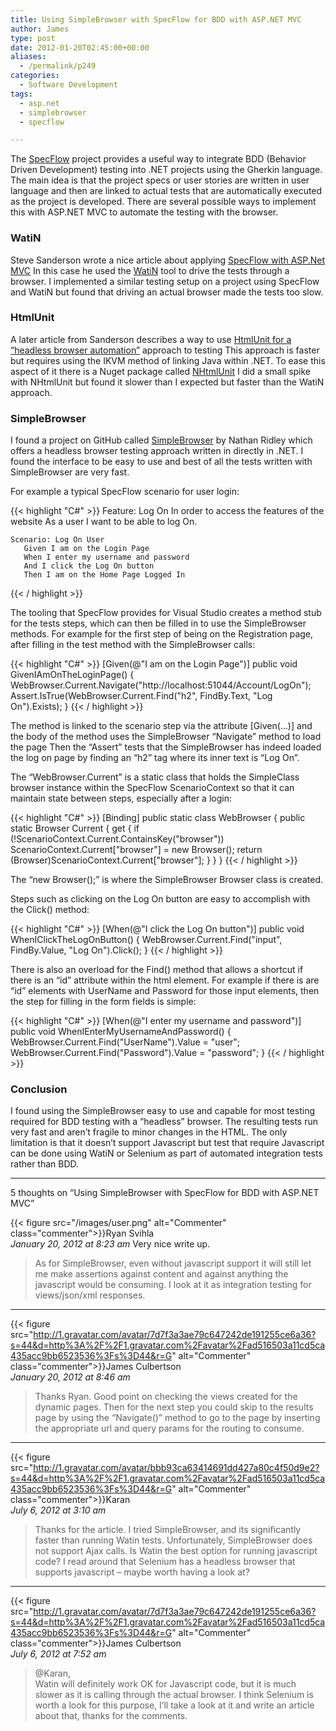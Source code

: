 ```yaml
---
title: Using SimpleBrowser with SpecFlow for BDD with ASP.NET MVC
author: James
type: post
date: 2012-01-20T02:45:00+00:00
aliases:
  - /permalink/p249
categories:
  - Software Development
tags:
  - asp.net
  - simplebrowser
  - specflow

---
```

The [SpecFlow][1] project provides a useful way to integrate BDD (Behavior Driven Development) testing into .NET projects using the Gherkin language. The main idea is that the project specs or user stories are written in user language and then are linked to actual tests that are automatically executed as the project is developed. There are several possible ways to implement this with ASP.NET MVC to automate the testing with the browser.

### WatiN

Steve Sanderson wrote a nice article about applying [SpecFlow with ASP.Net MVC][2] In this case he used the [WatiN][3] tool to drive the tests through a browser. I implemented a similar testing setup on a project using SpecFlow and WatiN but found that driving an actual browser made the tests too slow.

### HtmlUnit

A later article from Sanderson describes a way to use [HtmlUnit for a “headless browser automation”][4] approach to testing This approach is faster but requires using the IKVM method of linking Java within .NET. To ease this aspect of it there is a Nuget package called [NHtmlUnit][5] I did a small spike with NHtmlUnit but found it slower than I expected but faster than the WatiN approach.

### SimpleBrowser

I found a project on GitHub called [SimpleBrowser][6] by Nathan Ridley which offers a headless browser testing approach written in directly in .NET. I found the interface to be easy to use and best of all the tests written with SimpleBrowser are very fast.

For example a typical SpecFlow scenario for user login:

{{< highlight "C#" >}}
    Feature: Log On
       In order to access the features of the website
       As a user
       I want to be able to log On.

    Scenario: Log On User
       Given I am on the Login Page
       When I enter my username and password
       And I click the Log On button
       Then I am on the Home Page Logged In
{{< / highlight >}}

The tooling that SpecFlow provides for Visual Studio creates a method stub for the tests steps, which can then be filled in to use the SimpleBrowser methods. For example for the first step of being on the Registration page, after filling in the test method with the SimpleBrowser calls:

{{< highlight "C#" >}}
[Given(@"I am on the Login Page")]
public void GivenIAmOnTheLoginPage() {
     WebBrowser.Current.Navigate("http://localhost:51044/Account/LogOn");
     Assert.IsTrue(WebBrowser.Current.Find("h2", FindBy.Text, "Log On").Exists);
}
{{< / highlight >}}

The method is linked to the scenario step via the attribute [Given(…)] and the body of the method uses the SimpleBrowser “Navigate” method to load the page Then the “Assert” tests that the SimpleBrowser has indeed loaded the log on page by finding an “h2” tag where its inner text is “Log On”.

The “WebBrowser.Current” is a static class that holds the SimpleClass browser instance within the SpecFlow ScenarioContext so that it can maintain state between steps, especially after a login:

{{< highlight "C#" >}}
[Binding]
public static class WebBrowser {
   public static Browser Current {
       get {
          if (!ScenarioContext.Current.ContainsKey("browser"))
             ScenarioContext.Current["browser"] = new Browser();
          return (Browser)ScenarioContext.Current["browser"];
       }
   }
}
{{< / highlight >}}

The &#8220;new Browser();” is where the SimpleBrowser Browser class is created.

Steps such as clicking on the Log On button are easy to accomplish with the Click() method:

{{< highlight "C#" >}}
[When(@"I click the Log On button")]
public void WhenIClickTheLogOnButton() {
    WebBrowser.Current.Find("input", FindBy.Value, "Log On").Click();
}
{{< / highlight >}}

There is also an overload for the Find() method that allows a shortcut if there is an “id” attribute within the html element. For example if there is are “id” elements with UserName and Password for those input elements, then the step for filling in the form fields is simple:

{{< highlight "C#" >}}
[When(@"I enter my username and password")]
public void WhenIEnterMyUsernameAndPassword() {
    WebBrowser.Current.Find("UserName").Value = "user";
    WebBrowser.Current.Find("Password").Value = "password";
}
{{< / highlight >}}

### Conclusion

I found using the SimpleBrowser easy to use and capable for most testing required for BDD testing with a “headless” browser. The resulting tests run very fast and aren’t fragile to minor changes in the HTML. The only limitation is that it doesn’t support Javascript but test that require Javascript can be done using WatiN or Selenium as part of automated integration tests rather than BDD.

****

5 thoughts on “Using SimpleBrowser with SpecFlow for BDD with ASP.NET MVC”

{{< figure src="/images/user.png" alt="Commenter" class="commenter">}}Ryan Svihla  
_January 20, 2012 at 8:23 am_
Very nice write up.

>As for SimpleBrowser, even without javascript support it will still let me make assertions against content and against anything the javascript would be consuming. I look at it as integration testing for views/json/xml responses.

****

{{< figure src="http://1.gravatar.com/avatar/7d7f3a3ae79c647242de191255ce6a36?s=44&d=http%3A%2F%2F1.gravatar.com%2Favatar%2Fad516503a11cd5ca435acc9bb6523536%3Fs%3D44&r=G" alt="Commenter" class="commenter">}}James Culbertson  
_January 20, 2012 at 8:46 am_

>Thanks Ryan. Good point on checking the views created for the dynamic pages. Then for the next step you could skip to the results page by using the “Navigate()” method to go to the page by inserting the appropriate url and query params for the routing to consume.

****

{{< figure src="http://1.gravatar.com/avatar/bbb93ca63414691dd427a80c4f50d9e2?s=44&d=http%3A%2F%2F1.gravatar.com%2Favatar%2Fad516503a11cd5ca435acc9bb6523536%3Fs%3D44&r=G" alt="Commenter" class="commenter">}}Karan  
_July 6, 2012 at 3:10 am_

>Thanks for the article. I tried SimpleBrowser, and its significantly faster than running Watin tests. Unfortunately, SimpleBrowser does not support Ajax calls. Is Watin the best option for running javascript code? I read around that Selenium has a headless browser that supports javascript – maybe worth having a look at?

****

{{< figure src="http://1.gravatar.com/avatar/7d7f3a3ae79c647242de191255ce6a36?s=44&d=http%3A%2F%2F1.gravatar.com%2Favatar%2Fad516503a11cd5ca435acc9bb6523536%3Fs%3D44&r=G" alt="Commenter" class="commenter">}}James Culbertson  
_July 6, 2012 at 7:52 am_

>@Karan,  
Watin will definitely work OK for Javascript code, but it is much slower as it is calling through the actual browser. I think Selenium is worth a look for this purpose, I’ll take a look at it and write an article about that, thanks for the comments.

 [1]: http://specflow.org/
 [2]: http://blog.stevensanderson.com/2010/03/03/behavior-driven-development-bdd-with-specflow-and-aspnet-mvc/
 [3]: http://watin.org/
 [4]: http://blog.stevensanderson.com/2010/03/30/using-htmlunit-on-net-for-headless-browser-automation/
 [5]: http://nuget.org/packages/NHtmlUnit
 [6]: https://github.com/axefrog/SimpleBrowser
